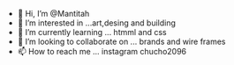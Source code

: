 - 👋 Hi, I’m @Mantitah
- 👀 I’m interested in ...art,desing and building
- 🌱 I’m currently learning ... htmml and css
- 💞️ I’m looking to collaborate on ... brands and wire frames
- 📫 How to reach me ... instagram chucho2096

<!---
Mantitah/Mantitah is a ✨ special ✨ repository because its `README.md` (this file) appears on your GitHub profile.
You can click the Preview link to take a look at your changes.
--->
